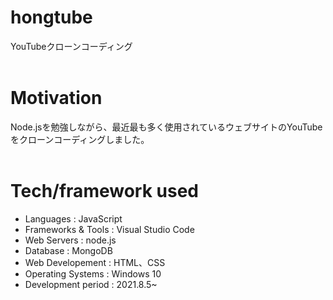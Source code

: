 # hongtube
YouTubeクローンコーディング
<br>
<br>
# Motivation
Node.jsを勉強しながら、最近最も多く使用されているウェブサイトのYouTubeをクローンコーディングしました。
<br>
<br>
# Tech/framework used
- Languages          : JavaScript
- Frameworks & Tools : Visual Studio Code
- Web Servers        : node.js
- Database           : MongoDB
- Web Developement   : HTML、CSS
- Operating Systems  : Windows 10
- Development period : 2021.8.5~
<br>
<br>
